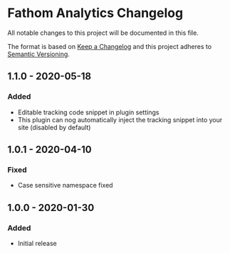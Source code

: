 # Fathom Analytics Changelog

All notable changes to this project will be documented in this file.

The format is based on [Keep a Changelog](http://keepachangelog.com/) and this project adheres to [Semantic Versioning](http://semver.org/).

## 1.1.0 - 2020-05-18
### Added
- Editable tracking code snippet in plugin settings
- This plugin can nog automatically inject the tracking snippet into your site (disabled by default)

## 1.0.1 - 2020-04-10
### Fixed
- Case sensitive namespace fixed

## 1.0.0 - 2020-01-30
### Added
- Initial release
